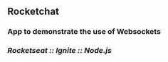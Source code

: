 ## Rocketchat

### App to demonstrate the use of <b>Websockets</b>

### <i>Rocketseat :: Ignite :: Node.js</i>